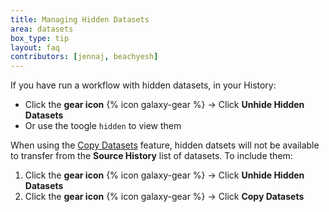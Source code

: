 ```yaml
---
title: Managing Hidden Datasets
area: datasets
box_type: tip
layout: faq
contributors: [jennaj, beachyesh]
---
```


If you have run a workflow with hidden datasets, in your History:
- Click the **gear icon** {% icon galaxy-gear %} → Click **Unhide Hidden Datasets**
- Or use the toogle ``hidden`` to view them

When using the [Copy Datasets](https://training.galaxyproject.org/training-material/faqs/galaxy/histories_copy_dataset.html) feature, hidden datsets will not be available to transfer from the **Source History** list of datasets. To include them:
1. Click the **gear icon** {% icon galaxy-gear %} → Click **Unhide Hidden Datasets**
2. Click the **gear icon** {% icon galaxy-gear %} → Click **Copy Datasets** 
